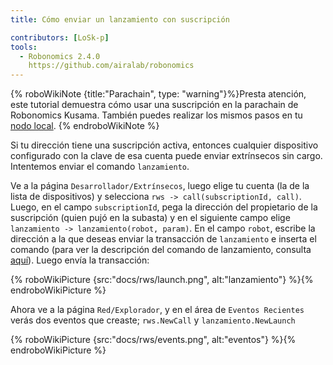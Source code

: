 ```yaml
---
title: Cómo enviar un lanzamiento con suscripción

contributors: [LoSk-p]
tools:
  - Robonomics 2.4.0
    https://github.com/airalab/robonomics
---
```


{% roboWikiNote {title:"Parachain", type: "warning"}%}Presta atención, este tutorial demuestra cómo usar una suscripción en la parachain de Robonomics Kusama. También puedes realizar los mismos pasos en tu [nodo local](/docs/run-dev-node). {% endroboWikiNote %}


Si tu dirección tiene una suscripción activa, entonces cualquier dispositivo configurado con la clave de esa cuenta puede enviar extrínsecos sin cargo.
Intentemos enviar el comando `lanzamiento`.

Ve a la página `Desarrollador/Extrínsecos`, luego elige tu cuenta (la de la lista de dispositivos) y selecciona `rws -> call(subscriptionId, call)`.
Luego, en el campo `subscriptionId`, pega la dirección del propietario de la suscripción (quien pujó en la subasta) y en el siguiente campo
elige `lanzamiento -> lanzamiento(robot, param)`. En el campo `robot`, escribe la dirección a la que deseas enviar la transacción de `lanzamiento`
e inserta el comando (para ver la descripción del comando de lanzamiento, consulta [aquí](/docs/launch)). Luego envía la transacción:

{% roboWikiPicture {src:"docs/rws/launch.png", alt:"lanzamiento"} %}{% endroboWikiPicture %}


Ahora ve a la página `Red/Explorador`, y en el área de `Eventos Recientes` verás dos eventos que creaste; `rws.NewCall` y `lanzamiento.NewLaunch`

{% roboWikiPicture {src:"docs/rws/events.png", alt:"eventos"} %}{% endroboWikiPicture %}